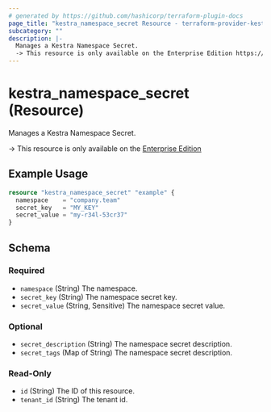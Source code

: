 ```yaml
---
# generated by https://github.com/hashicorp/terraform-plugin-docs
page_title: "kestra_namespace_secret Resource - terraform-provider-kestra"
subcategory: ""
description: |-
  Manages a Kestra Namespace Secret.
  -> This resource is only available on the Enterprise Edition https://kestra.io/enterprise
---
```


# kestra_namespace_secret (Resource)

Manages a Kestra Namespace Secret.

-> This resource is only available on the [Enterprise Edition](https://kestra.io/enterprise)

## Example Usage

```terraform
resource "kestra_namespace_secret" "example" {
  namespace    = "company.team"
  secret_key   = "MY_KEY"
  secret_value = "my-r34l-53cr37"
}
```

<!-- schema generated by tfplugindocs -->
## Schema

### Required

- `namespace` (String) The namespace.
- `secret_key` (String) The namespace secret key.
- `secret_value` (String, Sensitive) The namespace secret value.

### Optional

- `secret_description` (String) The namespace secret description.
- `secret_tags` (Map of String) The namespace secret description.

### Read-Only

- `id` (String) The ID of this resource.
- `tenant_id` (String) The tenant id.
